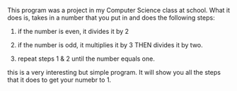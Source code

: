 This program was a project in my Computer Science class at school.
What it does is, takes in a number that you put in and does the following steps:

1) if the number is even, it divides it by 2

2) if the number is odd, it multiplies it by 3 THEN divides it by two.

3) repeat steps 1 & 2 until the number equals one.

this is a very interesting but simple program. It will show you all the steps that it does to get your numebr to 1.